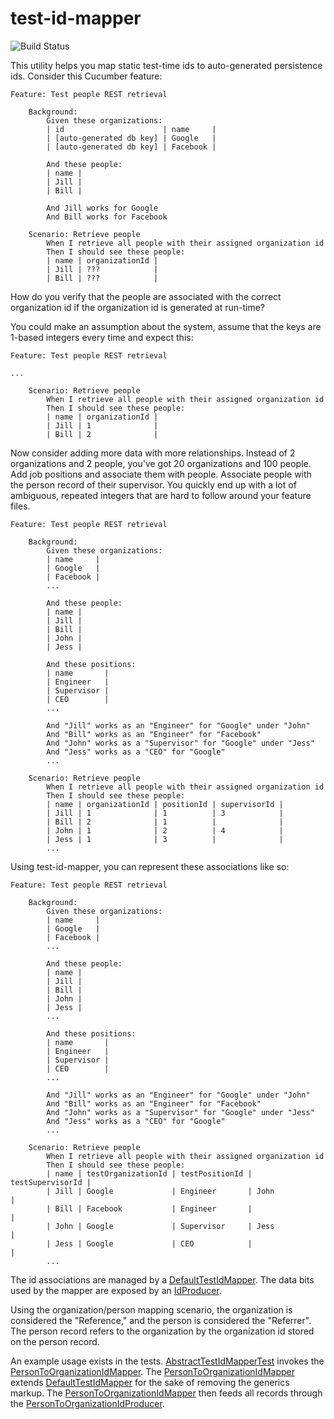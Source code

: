 # test-id-mapper

![Build Status](https://travis-ci.org/podnov/test-id-mapper.svg?branch=master)

This utility helps you map static test-time ids to auto-generated persistence ids. Consider this Cucumber feature:

```
Feature: Test people REST retrieval

    Background:
        Given these organizations:
        | id                      | name     |
        | [auto-generated db key] | Google   |
        | [auto-generated db key] | Facebook |

        And these people:
        | name |
        | Jill |
        | Bill |

        And Jill works for Google
        And Bill works for Facebook

    Scenario: Retrieve people
        When I retrieve all people with their assigned organization id
        Then I should see these people:
        | name | organizationId |
        | Jill | ???            |
        | Bill | ???            |
```

How do you verify that the people are associated with the correct organization id if the organization id is generated at run-time? 

You could make an assumption about the system, assume that the keys are 1-based integers every time and expect this:

```
Feature: Test people REST retrieval

...

    Scenario: Retrieve people
        When I retrieve all people with their assigned organization id
        Then I should see these people:
        | name | organizationId |
        | Jill | 1              |
        | Bill | 2              |
```

Now consider adding more data with more relationships. Instead of 2 organizations and 2 people, you've got 20 organizations and 100 people. Add job positions and associate them with people. Associate people with the person record of their supervisor. You quickly end up with a lot of ambiguous, repeated integers that are hard to follow around your feature files.

```
Feature: Test people REST retrieval

    Background:
        Given these organizations:
        | name     |
        | Google   |
        | Facebook |
        ...

        And these people:
        | name |
        | Jill |
        | Bill |
        | John |
        | Jess |

        And these positions:
        | name       |
        | Engineer   |
        | Supervisor |
        | CEO        |
        ...

        And "Jill" works as an "Engineer" for "Google" under "John"
        And "Bill" works as an "Engineer" for "Facebook"
        And "John" works as a "Supervisor" for "Google" under "Jess"
        And "Jess" works as a "CEO" for "Google"
        ...

    Scenario: Retrieve people
        When I retrieve all people with their assigned organization id
        Then I should see these people:
        | name | organizationId | positionId | supervisorId |
        | Jill | 1              | 1          | 3            |
        | Bill | 2              | 1          |              |
        | John | 1              | 2          | 4            |
        | Jess | 1              | 3          |              |
        ...
```

Using test-id-mapper, you can represent these associations like so:

```
Feature: Test people REST retrieval

    Background:
        Given these organizations:
        | name     |
        | Google   |
        | Facebook |
        ...

        And these people:
        | name |
        | Jill |
        | Bill |
        | John |
        | Jess |
        ...

        And these positions:
        | name       |
        | Engineer   |
        | Supervisor |
        | CEO        |
        ...

        And "Jill" works as an "Engineer" for "Google" under "John"
        And "Bill" works as an "Engineer" for "Facebook"
        And "John" works as a "Supervisor" for "Google" under "Jess"
        And "Jess" works as a "CEO" for "Google"
        ...

    Scenario: Retrieve people
        When I retrieve all people with their assigned organization id
        Then I should see these people:
        | name | testOrganizationId | testPositionId | testSupervisorId |
        | Jill | Google             | Engineer       | John             |
        | Bill | Facebook           | Engineer       |                  |
        | John | Google             | Supervisor     | Jess             |
        | Jess | Google             | CEO            |                  |
        ...
```

The id associations are managed by a [DefaultTestIdMapper](src/main/java/com/evanzeimet/testidmapper/DefaultTestIdMapper.java). The data bits used by the mapper are exposed by an [IdProducer](src/main/java/com/evanzeimet/testidmapper/IdProducer.java).

Using the organization/person mapping scenario, the organization is considered the "Reference," and the person is considered the "Referrer". The person record refers to the organization by the organization id stored on the person record.

An example usage exists in the tests. [AbstractTestIdMapperTest](src/test/java/com/evanzeimet/testidmapper/AbstractTestIdMapperTest.java) invokes the [PersonToOrganizationIdMapper](src/test/java/com/evanzeimet/testidmapper/PersonToOrganizationIdMapper.java). The [PersonToOrganizationIdMapper](src/test/java/com/evanzeimet/testidmapper/PersonToOrganizationIdMapper.java) extends [DefaultTestIdMapper](src/main/java/com/evanzeimet/testidmapper/DefaultTestIdMapper.java) for the sake of removing the generics markup. The [PersonToOrganizationIdMapper](src/test/java/com/evanzeimet/testidmapper/PersonToOrganizationIdMapper.java) then feeds all records through the [PersonToOrganizationIdProducer](src/test/java/com/evanzeimet/testidmapper/PersonToOrganizationIdProducer.java).

